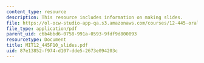 ```yaml
---
content_type: resource
description: This resource includes information on making slides.
file: https://ol-ocw-studio-app-qa.s3.amazonaws.com/courses/12-445-oral-communication-in-the-earth-atmospheric-and-planetary-sciences-fall-2010/87e13852f974d107dde52673e094203c_MIT12_445F10_slides.pdf
file_type: application/pdf
parent_uid: c6b4bbd6-0758-991a-0593-9fdf9d800093
resourcetype: Document
title: MIT12_445F10_slides.pdf
uid: 87e13852-f974-d107-dde5-2673e094203c
---
```

